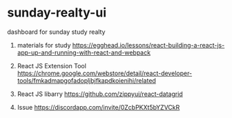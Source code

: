 # sunday-realty-ui
dashboard for sunday study realty

1. materials for study
https://egghead.io/lessons/react-building-a-react-js-app-up-and-running-with-react-and-webpack

2. React JS Extension Tool
https://chrome.google.com/webstore/detail/react-developer-tools/fmkadmapgofadopljbjfkapdkoienihi/related

3. React JS libarry
https://github.com/zippyui/react-datagrid



4. Issue 
https://discordapp.com/invite/0ZcbPKXt5bYZVCkR